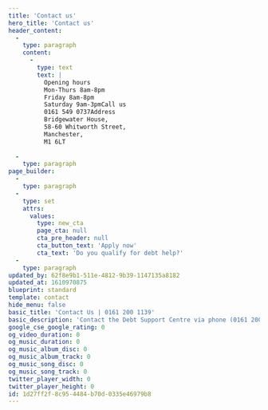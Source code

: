 ```yaml
---
title: 'Contact us'
hero_title: 'Contact us'
header_content:
  -
    type: paragraph
    content:
      -
        type: text
        text: |
          Opening hours
          Mon-Thurs 8am-8pm
          Friday 8am-8pm
          Saturday 9am-3pmCall us
          0161 549 0737Address
          Bridgewater House,
          58-60 Whitworth Street,
          Manchester,
          M1 6LT
          
  -
    type: paragraph
page_builder:
  -
    type: paragraph
  -
    type: set
    attrs:
      values:
        type: new_cta
        page_cta: null
        cta_pre_header: null
        cta_button_text: 'Apply now'
        cta_text: 'Do you qualify for debt help?'
  -
    type: paragraph
updated_by: 62f8e9b1-511e-4812-9b39-1147135a8182
updated_at: 1610970875
blueprint: standard
template: contact
hide_menu: false
basic_title: 'Contact Us | 0161 200 1139'
basic_description: 'Contact the Debt Support Centre via phone (0161 200 1139) or through this contact form. It can be completed in less than one minute.'
google_cse_google_rating: 0
og_video_duration: 0
og_music_duration: 0
og_music_album_disc: 0
og_music_album_track: 0
og_music_song_disc: 0
og_music_song_track: 0
twitter_player_width: 0
twitter_player_height: 0
id: 1d27ff2f-8c95-4484-b70d-0335e46979b8
---
```

